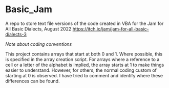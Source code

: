 # Basic_Jam
A repo to store text file versions of the code created in VBA for the Jam for All Basic Dialects, August 2022
https://itch.io/jam/jam-for-all-basic-dialects-3





*Note about coding conventions*

This project contains arrays that start at both 0 and 1. Where possible, this is specified in the array creation script. For arrays where a reference to a cell or a letter of the alphabet is implied, the array starts at 1 to make things easier to understand. However, for others, the normal coding custom of starting at 0 is observed. I have tried to comment and identify where these differences can be found.
